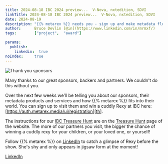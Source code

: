 ```yaml
---
title: 2024-08-18 IBC 2024 preview...  V-Nova, nxtedition, SDVI
linkTitle: 2024-08-18 IBC 2024 preview...  V-Nova, nxtedition, SDVI
date: 2024-08-19
description: "{{% metarex %}} needs you - sign up and make metadata flow!"
author:      Bruce Devlin [@in](https://www.linkedin.com/in/mrmxf/)
tags:        ["project",  "award"]

params:
  publish:
    linkedin:  true
noIndex:     true
---
```



<img class="ui centered bordered rounded image" src="/img/blog/sponthanks-2024-08-10.png" alt="Thank you sponsors">

Many thanks to our great sponsors, backers and partners. We couldn't do this without you.

Over the next few weeks we'll be telling you about our sponsors, their metadata
products and services and how {{% metarex %}} fits into their world. You can
sign up to visit them and win a cuddly Rexy at IBC here:
[https://auth.metarex.media/ui/registration][th].

The instructions for our [IBC Treasure Hunt][th] are on the [Treasure Hunt][tr]
page of the website. The more of our partners you visit, the bigger the chance
of winning a cuddly rexy for your children, or your loved one, or yourself!

Follow {{% metarex %}} on [LinkedIn][li] to catch a glimpse of Rexy before the
show. She's shy and only appears in jigsaw form at the moment!

<a href="https://uk.linkedin.com/company/metarex-media"><i class="linkedin
icon"></i></a> [LinkedIn][libc]

[th]: https://auth.metarex.media/ui/registration
[tr]: /project/treasure-hunt/
[li]: https://uk.linkedin.com/company/metarex-media
[libc]: https://www.linkedin.com/search/results/all/?keywords=%23ibc2024%20%23metarex%20%23rexy

